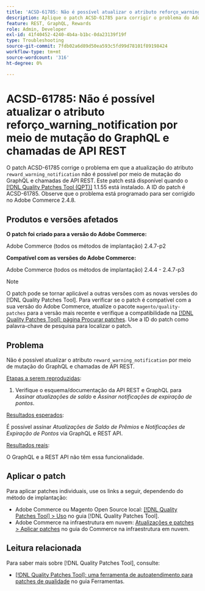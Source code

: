 ```yaml
---
title: 'ACSD-61785: Não é possível atualizar o atributo reforço_warning_notification por meio de mutação do GraphQL e chamadas de API REST'
description: Aplique o patch ACSD-61785 para corrigir o problema do Adobe Commerce em que a atualização do atributo "recompensa_aviso_notificação" não é possível por meio de mutação do GraphQL e chamadas de API REST.
feature: REST, GraphQL, Rewards
role: Admin, Developer
exl-id: 41f40452-4240-4b4a-b1bc-0da23139f19f
type: Troubleshooting
source-git-commit: 7fdb02a6d89d50ea593c5fd99d78101f89198424
workflow-type: tm+mt
source-wordcount: '316'
ht-degree: 0%

---
```


# ACSD-61785: Não é possível atualizar o atributo reforço_warning_notification por meio de mutação do GraphQL e chamadas de API REST

O patch ACSD-61785 corrige o problema em que a atualização do atributo `reward_warning_notification` não é possível por meio de mutação do GraphQL e chamadas de API REST. Este patch está disponível quando o [[!DNL Quality Patches Tool (QPT)]](/help/tools/quality-patches-tool/quality-patches-tool-to-self-serve-quality-patches.md) 1.1.55 está instalado. A ID do patch é ACSD-61785. Observe que o problema está programado para ser corrigido no Adobe Commerce 2.4.8.

## Produtos e versões afetados

**O patch foi criado para a versão do Adobe Commerce:**

Adobe Commerce (todos os métodos de implantação) 2.4.7-p2

**Compatível com as versões do Adobe Commerce:**

Adobe Commerce (todos os métodos de implantação) 2.4.4 - 2.4.7-p3

>[!NOTE]
>
>O patch pode se tornar aplicável a outras versões com as novas versões do [!DNL Quality Patches Tool]. Para verificar se o patch é compatível com a sua versão do Adobe Commerce, atualize o pacote `magento/quality-patches` para a versão mais recente e verifique a compatibilidade na [[!DNL Quality Patches Tool]: página Procurar patches](https://experienceleague.adobe.com/tools/commerce-quality-patches/index.html?lang=pt-BR). Use a ID do patch como palavra-chave de pesquisa para localizar o patch.

## Problema

Não é possível atualizar o atributo `reward_warning_notification` por meio de mutação do GraphQL e chamadas de API REST.

<u>Etapas a serem reproduzidas</u>:

1. Verifique o esquema/documentação da API REST e GraphQL para *Assinar atualizações de saldo* e *Assinar notificações de expiração de pontos*.

<u>Resultados esperados</u>:

É possível assinar *Atualizações de Saldo de Prêmios* e *Notificações de Expiração de Pontos* via GraphQL e REST API.

<u>Resultados reais</u>:

O GraphQL e a REST API não têm essa funcionalidade.

## Aplicar o patch

Para aplicar patches individuais, use os links a seguir, dependendo do método de implantação:

* Adobe Commerce ou Magento Open Source local: [[!DNL Quality Patches Tool] > Uso](/help/tools/quality-patches-tool/usage.md) no guia [!DNL Quality Patches Tool].
* Adobe Commerce na infraestrutura em nuvem: [Atualizações e patches > Aplicar patches](https://experienceleague.adobe.com/docs/commerce-cloud-service/user-guide/develop/upgrade/apply-patches.html?lang=pt-BR) no guia do Commerce na infraestrutura em nuvem.

## Leitura relacionada

Para saber mais sobre [!DNL Quality Patches Tool], consulte:

* [[!DNL Quality Patches Tool]: uma ferramenta de autoatendimento para patches de qualidade](/help/tools/quality-patches-tool/quality-patches-tool-to-self-serve-quality-patches.md) no guia Ferramentas.
